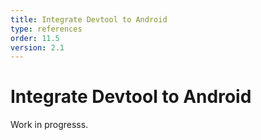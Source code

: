 ```yaml
---
title: Integrate Devtool to Android   
type: references
order: 11.5
version: 2.1
---
```


# Integrate Devtool to Android 


Work in progresss.